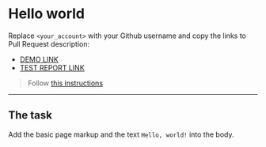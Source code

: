 # Hello world
Replace `<your_account>` with your Github username and copy the links to Pull Request description:
- [DEMO LINK](https://github.com/proznerka.github.io/layout_hello-world/)
- [TEST REPORT LINK](https://github.com/proznerka.github.io/layout_hello-world/report/html_report/)

> Follow [this instructions](https://mate-academy.github.io/layout_task-guideline/#how-to-solve-the-layout-tasks-on-github)
___

## The task
Add the basic page markup and the text `Hello, world!` into the body.
